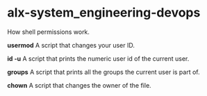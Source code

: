 # alx-system_engineering-devops
How shell permissions work.

**usermod** A script that changes your user ID.

**id -u** A script that prints the numeric user id of the current user.

**groups** A script that prints all the groups the current user is part of.

**chown** A script that changes the owner of the file.

 


